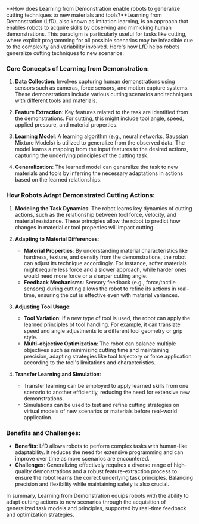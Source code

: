 **How does Learning from Demonstration enable robots to generalize cutting techniques to new materials and tools?**Learning from Demonstration (LfD), also known as imitation learning, is an approach that enables robots to acquire skills by observing and mimicking human demonstrations. This paradigm is particularly useful for tasks like cutting, where explicit programming for all possible scenarios may be infeasible due to the complexity and variability involved. Here's how LfD helps robots generalize cutting techniques to new scenarios:

### Core Concepts of Learning from Demonstration:

1. **Data Collection**: Involves capturing human demonstrations using sensors such as cameras, force sensors, and motion capture systems. These demonstrations include various cutting scenarios and techniques with different tools and materials.

2. **Feature Extraction**: Key features related to the task are identified from the demonstrations. For cutting, this might include tool angle, speed, applied pressure, and material properties.

3. **Learning Model**: A learning algorithm (e.g., neural networks, Gaussian Mixture Models) is utilized to generalize from the observed data. The model learns a mapping from the input features to the desired actions, capturing the underlying principles of the cutting task.

4. **Generalization**: The learned model can generalize the task to new materials and tools by inferring the necessary adaptations in actions based on the learned relationships.

### How Robots Adapt Demonstrated Cutting Actions:

1. **Modeling the Task Dynamics**: The robot learns key dynamics of cutting actions, such as the relationship between tool force, velocity, and material resistance. These principles allow the robot to predict how changes in material or tool properties will impact cutting.

2. **Adapting to Material Differences**:
   - **Material Properties**: By understanding material characteristics like hardness, texture, and density from the demonstrations, the robot can adjust its technique accordingly. For instance, softer materials might require less force and a slower approach, while harder ones would need more force or a sharper cutting angle.
   - **Feedback Mechanisms**: Sensory feedback (e.g., force/tactile sensors) during cutting allows the robot to refine its actions in real-time, ensuring the cut is effective even with material variances.

3. **Adjusting Tool Usage**:
   - **Tool Variation**: If a new type of tool is used, the robot can apply the learned principles of tool handling. For example, it can translate speed and angle adjustments to a different tool geometry or grip style.
   - **Multi-objective Optimization**: The robot can balance multiple objectives such as minimizing cutting time and maintaining precision, adapting strategies like tool trajectory or force application according to the tool's limitations and characteristics.

4. **Transfer Learning and Simulation**:
   - Transfer learning can be employed to apply learned skills from one scenario to another efficiently, reducing the need for extensive new demonstrations.
   - Simulations can be used to test and refine cutting strategies on virtual models of new scenarios or materials before real-world application.

### Benefits and Challenges:

- **Benefits**: LfD allows robots to perform complex tasks with human-like adaptability. It reduces the need for extensive programming and can improve over time as more scenarios are encountered.
- **Challenges**: Generalizing effectively requires a diverse range of high-quality demonstrations and a robust feature-extraction process to ensure the robot learns the correct underlying task principles. Balancing precision and flexibility while maintaining safety is also crucial.

In summary, Learning from Demonstration equips robots with the ability to adapt cutting actions to new scenarios through the acquisition of generalized task models and principles, supported by real-time feedback and optimization strategies.
